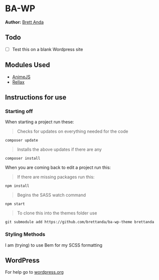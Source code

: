 # BA-WP
**Author:** [Brett Anda](https://brettanda.ca/about-me/)
## Todo
- [ ] Test this on a blank Wordpress site
## Modules Used
- [AnimeJS](https://animejs.com/)
- [Rellax](https://dixonandmoe.com/rellax/)
## Instructions for use
### Starting off
When starting a project run these:
> Checks for updates on everything needed for the code
```
composer update
```
> Installs the above updates if there are any
```
composer install
```
When you are coming back to edit a project run this:
> If there are missing packages run this:
```
npm install
```
> Begins the SASS watch command
```
npm start
```
> To clone this into the themes folder use
```
git submodule add https://github.com/brettanda/ba-wp-theme brettanda
```
### Styling Methods
I am (trying) to use Bem for my SCSS formatting
## WordPress
For help go to [wordpress.org](https://wordpress.org)
